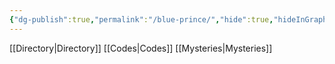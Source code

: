 ```yaml
---
{"dg-publish":true,"permalink":"/blue-prince/","hide":true,"hideInGraph":true,"tags":["Hide","gardenEntry","gardenEntry"],"updated":"2025-04-12T16:02:33.163+01:00"}
---
```



[[Directory\|Directory]]
[[Codes\|Codes]]
[[Mysteries\|Mysteries]]
